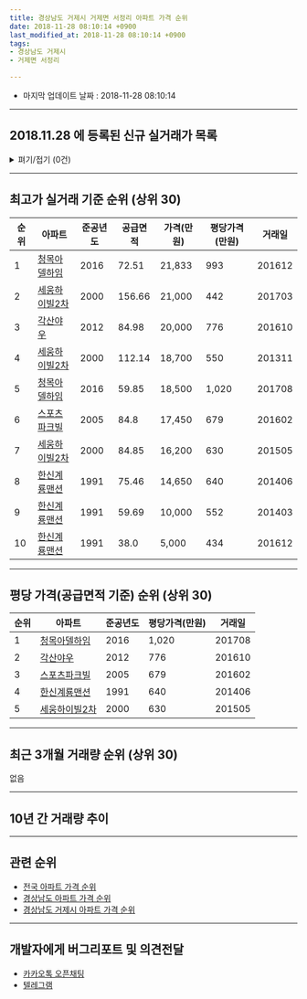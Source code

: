 ```yaml
---
title: 경상남도 거제시 거제면 서정리 아파트 가격 순위
date: 2018-11-28 08:10:14 +0900
last_modified_at: 2018-11-28 08:10:14 +0900
tags:
- 경상남도 거제시
- 거제면 서정리

---
```


* 마지막 업데이트 날짜 : 2018-11-28 08:10:14

---

## 2018.11.28 에 등록된 신규 실거래가 목록

<details>
<summary>펴기/접기 (0건)</summary>
<div markdown="1">

|아파트|준공년도|공급면적|가격(만원)|평당가격(만원)|거래일|
|---|---|---|---|---|---|
|없음||||||


</div>
</details>

---

## 최고가 실거래 기준 순위 (상위 30)


|순위|아파트|준공년도|공급면적|가격(만원)|평당가격(만원)|거래일|
|---|---|---|---|---|---|---|
|1|[청목아델하임](https://search.naver.com/search.naver?query=%EA%B2%BD%EC%83%81%EB%82%A8%EB%8F%84+%EA%B1%B0%EC%A0%9C%EC%8B%9C+%EA%B1%B0%EC%A0%9C%EB%A9%B4+%EC%84%9C%EC%A0%95%EB%A6%AC+%EC%B2%AD%EB%AA%A9%EC%95%84%EB%8D%B8%ED%95%98%EC%9E%84)|2016|72.51|21,833|993|201612|
|2|[세웅하이빌2차](https://search.naver.com/search.naver?query=%EA%B2%BD%EC%83%81%EB%82%A8%EB%8F%84+%EA%B1%B0%EC%A0%9C%EC%8B%9C+%EA%B1%B0%EC%A0%9C%EB%A9%B4+%EC%84%9C%EC%A0%95%EB%A6%AC+%EC%84%B8%EC%9B%85%ED%95%98%EC%9D%B4%EB%B9%8C2%EC%B0%A8)|2000|156.66|21,000|442|201703|
|3|[각산야우](https://search.naver.com/search.naver?query=%EA%B2%BD%EC%83%81%EB%82%A8%EB%8F%84+%EA%B1%B0%EC%A0%9C%EC%8B%9C+%EA%B1%B0%EC%A0%9C%EB%A9%B4+%EC%84%9C%EC%A0%95%EB%A6%AC+%EA%B0%81%EC%82%B0%EC%95%BC%EC%9A%B0)|2012|84.98|20,000|776|201610|
|4|[세웅하이빌2차](https://search.naver.com/search.naver?query=%EA%B2%BD%EC%83%81%EB%82%A8%EB%8F%84+%EA%B1%B0%EC%A0%9C%EC%8B%9C+%EA%B1%B0%EC%A0%9C%EB%A9%B4+%EC%84%9C%EC%A0%95%EB%A6%AC+%EC%84%B8%EC%9B%85%ED%95%98%EC%9D%B4%EB%B9%8C2%EC%B0%A8)|2000|112.14|18,700|550|201311|
|5|[청목아델하임](https://search.naver.com/search.naver?query=%EA%B2%BD%EC%83%81%EB%82%A8%EB%8F%84+%EA%B1%B0%EC%A0%9C%EC%8B%9C+%EA%B1%B0%EC%A0%9C%EB%A9%B4+%EC%84%9C%EC%A0%95%EB%A6%AC+%EC%B2%AD%EB%AA%A9%EC%95%84%EB%8D%B8%ED%95%98%EC%9E%84)|2016|59.85|18,500|1,020|201708|
|6|[스포츠파크빌](https://search.naver.com/search.naver?query=%EA%B2%BD%EC%83%81%EB%82%A8%EB%8F%84+%EA%B1%B0%EC%A0%9C%EC%8B%9C+%EA%B1%B0%EC%A0%9C%EB%A9%B4+%EC%84%9C%EC%A0%95%EB%A6%AC+%EC%8A%A4%ED%8F%AC%EC%B8%A0%ED%8C%8C%ED%81%AC%EB%B9%8C)|2005|84.8|17,450|679|201602|
|7|[세웅하이빌2차](https://search.naver.com/search.naver?query=%EA%B2%BD%EC%83%81%EB%82%A8%EB%8F%84+%EA%B1%B0%EC%A0%9C%EC%8B%9C+%EA%B1%B0%EC%A0%9C%EB%A9%B4+%EC%84%9C%EC%A0%95%EB%A6%AC+%EC%84%B8%EC%9B%85%ED%95%98%EC%9D%B4%EB%B9%8C2%EC%B0%A8)|2000|84.85|16,200|630|201505|
|8|[한신계룡맨션](https://search.naver.com/search.naver?query=%EA%B2%BD%EC%83%81%EB%82%A8%EB%8F%84+%EA%B1%B0%EC%A0%9C%EC%8B%9C+%EA%B1%B0%EC%A0%9C%EB%A9%B4+%EC%84%9C%EC%A0%95%EB%A6%AC+%ED%95%9C%EC%8B%A0%EA%B3%84%EB%A3%A1%EB%A7%A8%EC%85%98)|1991|75.46|14,650|640|201406|
|9|[한신계룡맨션](https://search.naver.com/search.naver?query=%EA%B2%BD%EC%83%81%EB%82%A8%EB%8F%84+%EA%B1%B0%EC%A0%9C%EC%8B%9C+%EA%B1%B0%EC%A0%9C%EB%A9%B4+%EC%84%9C%EC%A0%95%EB%A6%AC+%ED%95%9C%EC%8B%A0%EA%B3%84%EB%A3%A1%EB%A7%A8%EC%85%98)|1991|59.69|10,000|552|201403|
|10|[한신계룡맨션](https://search.naver.com/search.naver?query=%EA%B2%BD%EC%83%81%EB%82%A8%EB%8F%84+%EA%B1%B0%EC%A0%9C%EC%8B%9C+%EA%B1%B0%EC%A0%9C%EB%A9%B4+%EC%84%9C%EC%A0%95%EB%A6%AC+%ED%95%9C%EC%8B%A0%EA%B3%84%EB%A3%A1%EB%A7%A8%EC%85%98)|1991|38.0|5,000|434|201612|


---

## 평당 가격(공급면적 기준) 순위 (상위 30)


|순위|아파트|준공년도|평당가격(만원)|거래일|
|---|---|---|---|---|
|1|[청목아델하임](https://search.naver.com/search.naver?query=%EA%B2%BD%EC%83%81%EB%82%A8%EB%8F%84+%EA%B1%B0%EC%A0%9C%EC%8B%9C+%EA%B1%B0%EC%A0%9C%EB%A9%B4+%EC%84%9C%EC%A0%95%EB%A6%AC+%EC%B2%AD%EB%AA%A9%EC%95%84%EB%8D%B8%ED%95%98%EC%9E%84)|2016|1,020|201708|
|2|[각산야우](https://search.naver.com/search.naver?query=%EA%B2%BD%EC%83%81%EB%82%A8%EB%8F%84+%EA%B1%B0%EC%A0%9C%EC%8B%9C+%EA%B1%B0%EC%A0%9C%EB%A9%B4+%EC%84%9C%EC%A0%95%EB%A6%AC+%EA%B0%81%EC%82%B0%EC%95%BC%EC%9A%B0)|2012|776|201610|
|3|[스포츠파크빌](https://search.naver.com/search.naver?query=%EA%B2%BD%EC%83%81%EB%82%A8%EB%8F%84+%EA%B1%B0%EC%A0%9C%EC%8B%9C+%EA%B1%B0%EC%A0%9C%EB%A9%B4+%EC%84%9C%EC%A0%95%EB%A6%AC+%EC%8A%A4%ED%8F%AC%EC%B8%A0%ED%8C%8C%ED%81%AC%EB%B9%8C)|2005|679|201602|
|4|[한신계룡맨션](https://search.naver.com/search.naver?query=%EA%B2%BD%EC%83%81%EB%82%A8%EB%8F%84+%EA%B1%B0%EC%A0%9C%EC%8B%9C+%EA%B1%B0%EC%A0%9C%EB%A9%B4+%EC%84%9C%EC%A0%95%EB%A6%AC+%ED%95%9C%EC%8B%A0%EA%B3%84%EB%A3%A1%EB%A7%A8%EC%85%98)|1991|640|201406|
|5|[세웅하이빌2차](https://search.naver.com/search.naver?query=%EA%B2%BD%EC%83%81%EB%82%A8%EB%8F%84+%EA%B1%B0%EC%A0%9C%EC%8B%9C+%EA%B1%B0%EC%A0%9C%EB%A9%B4+%EC%84%9C%EC%A0%95%EB%A6%AC+%EC%84%B8%EC%9B%85%ED%95%98%EC%9D%B4%EB%B9%8C2%EC%B0%A8)|2000|630|201505|


---

## 최근 3개월 거래량 순위 (상위 30)

없음

---

## 10년 간 거래량 추이


<div style="width:100%;">
    <canvas id="deal_progress" height="250"></canvas>
</div>

<script>
new Chart(document.getElementById("deal_progress"), {
    type: 'line',
    data: {
        labels: ['200811','200812','200901','200902','200903','200904','200905','200906','200907','200908','200909','200910','200911','200912','201001','201002','201003','201004','201005','201006','201007','201008','201009','201010','201011','201012','201101','201102','201103','201104','201105','201106','201107','201108','201109','201110','201111','201112','201201','201202','201203','201204','201205','201206','201207','201208','201209','201210','201211','201212','201301','201302','201303','201304','201305','201306','201307','201308','201309','201310','201311','201312','201401','201402','201403','201404','201405','201406','201407','201408','201409','201410','201411','201412','201501','201502','201503','201504','201505','201506','201507','201508','201509','201510','201511','201512','201601','201602','201603','201604','201605','201606','201607','201608','201609','201610','201611','201612','201701','201702','201703','201704','201705','201706','201707','201708','201709','201710','201711','201712','201801','201802','201803','201804','201805','201806','201807','201808','201809','201810','201811'],
        datasets: [{
            label: '실거래 수',
            pointRadius: 1,
            data: [0, 0, 1, 1, 0, 1, 1, 0, 2, 0, 0, 0, 0, 0, 0, 0, 0, 1, 0, 1, 0, 1, 0, 0, 0, 0, 0, 1, 2, 0, 0, 0, 2, 1, 0, 1, 1, 0, 1, 0, 0, 0, 1, 0, 1, 0, 2, 1, 0, 0, 2, 1, 0, 0, 0, 0, 0, 1, 0, 0, 2, 1, 2, 0, 3, 1, 0, 1, 0, 0, 1, 0, 1, 0, 1, 0, 1, 0, 1, 1, 0, 0, 0, 0, 0, 0, 0, 2, 2, 0, 0, 0, 0, 0, 1, 1, 2, 2, 0, 0, 1, 0, 0, 0, 2, 2, 0, 0, 1, 0, 0, 0, 0, 1, 0, 0, 1, 1, 0, 0, 0],
            borderColor: "rgba(255, 201, 14, 1)",
            backgroundColor: "rgba(255, 201, 14, 0.5)",
            fill: true,
        }]
    },
    options: {
        responsive: true,
        title: {
            display: true,
            text: '10년간 거래량 추이'
        },
        tooltips: {
            mode: 'index',
            intersect: false,
        },
        hover: {
            mode: 'nearest',
            intersect: true
        },
        scales: {
            xAxes: [{
                display: true,
                scaleLabel: {
                    display: true,
                    labelString: '년/월'
                }
            }],
            yAxes: [{
                display: true,
                ticks: {
                    suggestedMin: 0,
                },
                scaleLabel: {
                    display: true,
                    labelString: '실거래 수'
                }
            }]
        }
    }
});

</script>


---

## 관련 순위

- [전국 아파트 가격 순위](https://inasie.github.io/apt-ranking/전국)
- [경상남도 아파트 가격 순위](https://inasie.github.io/apt-ranking/경상남도)
- [경상남도 거제시 아파트 가격 순위](https://inasie.github.io/apt-ranking/경상남도-거제시)


---

## 개발자에게 버그리포트 및 의견전달

- [카카오톡 오픈채팅](https://open.kakao.com/o/gLJUAP4)
- [텔레그램](https://t.me/inasie)

